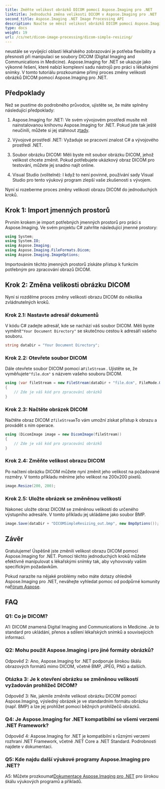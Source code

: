```yaml
---
title: Změňte velikost obrázků DICOM pomocí Aspose.Imaging pro .NET
linktitle: Jednoduchá změna velikosti DICOM v Aspose.Imaging pro .NET
second_title: Aspose.Imaging .NET Image Processing API
description: Naučte se měnit velikost obrázků DICOM pomocí Aspose.Imaging for .NET, mocného nástroje pro zpracování lékařských obrázků. Jednoduché kroky pro přesné výsledky.
type: docs
weight: 19
url: /cs/net/dicom-image-processing/dicom-simple-resizing/
---
```

neustále se vyvíjející oblasti lékařského zobrazování je potřeba flexibility a přesnosti při manipulaci se soubory DICOM (Digital Imaging and Communications in Medicine). Aspose.Imaging for .NET se ukazuje jako výkonné řešení, které nabízí komplexní sadu nástrojů pro práci s lékařskými snímky. V tomto tutoriálu prozkoumáme přímý proces změny velikosti obrázků DICOM pomocí Aspose.Imaging pro .NET. 

## Předpoklady

Než se pustíme do podrobného průvodce, ujistěte se, že máte splněny následující předpoklady:

1.  Aspose.Imaging for .NET: Ve svém vývojovém prostředí musíte mít nainstalovanou knihovnu Aspose.Imaging for .NET. Pokud jste tak ještě neučinili, můžete si jej stáhnout z[tady](https://releases.aspose.com/imaging/net/).

2. Vývojové prostředí .NET: Vyžaduje se pracovní znalost C# a vývojového prostředí .NET.

3. Soubor obrázku DICOM: Měli byste mít soubor obrázku DICOM, jehož velikost chcete změnit. Pokud potřebujete ukázkový obraz DICOM pro testování, můžete jej snadno najít online.

4. Visual Studio (volitelné): I když to není povinné, používání sady Visual Studio pro tento výukový program zlepší vaše zkušenosti s vývojem.

Nyní si rozeberme proces změny velikosti obrazu DICOM do jednoduchých kroků.

## Krok 1: Import jmenných prostorů

Prvním krokem je import potřebných jmenných prostorů pro práci s Aspose.Imaging. Ve svém projektu C# zahrňte následující jmenné prostory:

```csharp
using System;
using System.IO;
using Aspose.Imaging;
using Aspose.Imaging.FileFormats.Dicom;
using Aspose.Imaging.ImageOptions;
```

Importováním těchto jmenných prostorů získáte přístup k funkcím potřebným pro zpracování obrazů DICOM.

## Krok 2: Změna velikosti obrázku DICOM

Nyní si rozdělme proces změny velikosti obrazu DICOM do několika zvládnutelných kroků.

### Krok 2.1: Nastavte adresář dokumentů

 V kódu C# zadejte adresář, kde se nachází váš soubor DICOM. Měli byste vyměnit`"Your Document Directory"` se skutečnou cestou k adresáři vašeho souboru.

```csharp
string dataDir = "Your Document Directory";
```

### Krok 2.2: Otevřete soubor DICOM

 Dále otevřete soubor DICOM pomocí a`FileStream` . Ujistěte se, že vyměňujete`"file.dcm"` s názvem vašeho souboru DICOM.

```csharp
using (var fileStream = new FileStream(dataDir + "file.dcm", FileMode.Open, FileAccess.Read))
{
    // Zde je váš kód pro zpracování obrázků
}
```

### Krok 2.3: Načtěte obrázek DICOM

 Načtěte obraz DICOM z`fileStream`To vám umožní získat přístup k obrazu a provádět s ním operace.

```csharp
using (DicomImage image = new DicomImage(fileStream))
{
    // Zde je váš kód pro zpracování obrázků
}
```

### Krok 2.4: Změňte velikost obrazu DICOM

Po načtení obrázku DICOM můžete nyní změnit jeho velikost na požadované rozměry. V tomto příkladu měníme jeho velikost na 200x200 pixelů.

```csharp
image.Resize(200, 200);
```

### Krok 2.5: Uložte obrázek se změněnou velikostí

Nakonec uložte obraz DICOM se změněnou velikostí do určeného výstupního adresáře. V tomto příkladu jej ukládáme jako soubor BMP.

```csharp
image.Save(dataDir + "DICOMSimpleResizing_out.bmp", new BmpOptions());
```

## Závěr

Gratulujeme! Úspěšně jste změnili velikost obrazu DICOM pomocí Aspose.Imaging for .NET. Pomocí těchto jednoduchých kroků můžete efektivně manipulovat s lékařskými snímky tak, aby vyhovovaly vašim specifickým požadavkům.

 Pokud narazíte na nějaké problémy nebo máte dotazy ohledně Aspose.Imaging pro .NET, neváhejte vyhledat pomoc od podpůrné komunity na[Fórum Aspose](https://forum.aspose.com/).

## FAQ

### Q1: Co je DICOM?

A1: DICOM znamená Digital Imaging and Communications in Medicine. Je to standard pro ukládání, přenos a sdílení lékařských snímků a souvisejících informací.

### Q2: Mohu použít Aspose.Imaging i pro jiné formáty obrázků?

Odpověď 2: Ano, Aspose.Imaging for .NET podporuje širokou škálu obrazových formátů mimo DICOM, včetně BMP, JPEG, PNG a dalších.

### Otázka 3: Je k otevření obrázku se změněnou velikostí vyžadován prohlížeč DICOM?

Odpověď 3: Ne, jakmile změníte velikost obrázku DICOM pomocí Aspose.Imaging, výsledný obrázek je ve standardním formátu obrázku (např. BMP) a lze jej prohlížet pomocí běžných prohlížečů obrázků.

### Q4: Je Aspose.Imaging for .NET kompatibilní se všemi verzemi .NET Framework?

Odpověď 4: Aspose.Imaging for .NET je kompatibilní s různými verzemi rozhraní .NET Framework, včetně .NET Core a .NET Standard. Podrobnosti najdete v dokumentaci.

### Q5: Kde najdu další výukové programy Aspose.Imaging pro .NET?

 A5: Můžete prozkoumat[Dokumentace Aspose.Imaging pro .NET](https://reference.aspose.com/imaging/net/) pro širokou škálu výukových programů a příkladů.